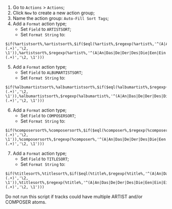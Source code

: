 1. Go to `Actions` > `Actions`;
2. Click `New` to create a new action group;
3. Name the action group: `Auto-Fill Sort Tags`;
4. Add a `Format` action type;
    - Set `Field` to `ARTISTSORT`;
    - Set `Format String` to:
```
$if(%artistsort%,%artistsort%,$if($eql(%artist%,$regexp(%artist%,'^(A|An|Das|De|Der|Des|Die|Een|Ein|Eine|El|Gli|Het|Il|La|Las|Le|Les|Lo|Los|The|Un|Una|Une|Uno) (.+)','\2, \1')),%artistsort%,$regexp(%artist%,'^(A|An|Das|De|Der|Des|Die|Een|Ein|Eine|El|Gli|Het|Il|La|Las|Le|Les|Lo|Los|The|Un|Una|Une|Uno) (.+)','\2, \1')))
```
5. Add a `Format` action type;
    - Set `Field` to `ALBUMARTISTSORT`;
    - Set `Format String` to:
```
$if(%albumartistsort%,%albumartistsort%,$if($eql(%albumartist%,$regexp(%albumartist%,'^(A|An|Das|De|Der|Des|Die|Een|Ein|Eine|El|Gli|Het|Il|La|Las|Le|Les|Lo|Los|The|Un|Una|Une|Uno) (.+)','\2, \1')),%albumartistsort%,$regexp(%albumartist%,'^(A|An|Das|De|Der|Des|Die|Een|Ein|Eine|El|Gli|Het|Il|La|Las|Le|Les|Lo|Los|The|Un|Una|Une|Uno) (.+)','\2, \1')))
```
6. Add a `Format` action type;
    - Set `Field` to `COMPOSERSORT`;
    - Set `Format String` to:
```
$if(%composersort%,%composersort%,$if($eql(%composer%,$regexp(%composer%,'^(A|An|Das|De|Der|Des|Die|Een|Ein|Eine|El|Gli|Het|Il|La|Las|Le|Les|Lo|Los|The|Un|Una|Une|Uno) (.+)','\2, \1')),%composersort%,$regexp(%composer%,'^(A|An|Das|De|Der|Des|Die|Een|Ein|Eine|El|Gli|Het|Il|La|Las|Le|Les|Lo|Los|The|Un|Una|Une|Uno) (.+)','\2, \1')))
```
7. Add a `Format` action type;
    - Set `Field` to `TITLESORT`;
    - Set `Format String` to:
```
$if(%titlesort%,%titlesort%,$if($eql(%title%,$regexp(%title%,'^(A|An|Das|De|Der|Des|Die|Een|Ein|Eine|El|Gli|Het|Il|La|Las|Le|Les|Lo|Los|The|Un|Una|Une|Uno) (.+)','\2, \1')),%titlesort%,$regexp(%title%,'^(A|An|Das|De|Der|Des|Die|Een|Ein|Eine|El|Gli|Het|Il|La|Las|Le|Les|Lo|Los|The|Un|Una|Une|Uno) (.+)','\2, \1')))
```

Do not run this script if tracks could have multiple ARTIST and/or COMPOSER atoms.
